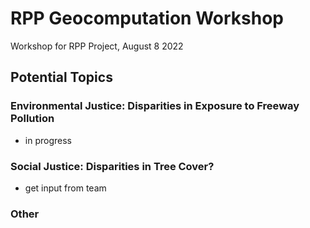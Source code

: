 # RPP Geocomputation Workshop
Workshop for RPP Project, August 8 2022

## Potential Topics

### Environmental Justice: Disparities in Exposure to Freeway Pollution

- in progress

### Social Justice: Disparities in Tree Cover?
- get input from team

### Other

